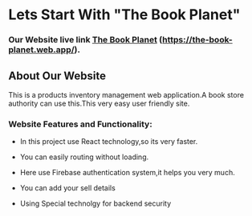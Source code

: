 # Lets Start With "The Book Planet"

### Our Website live link [The Book Planet](https://the-book-planet.web.app/) (https://the-book-planet.web.app/).

## About Our Website

This is a products inventory management web application.A book store authority can use this.This very easy user friendly site. 

### Website Features and Functionality:
- In this project use React technology,so its very faster.
- You can easily routing without loading.
- Here use Firebase authentication system,it helps you very much.

- You can add your sell details
- Using Special technolgy for backend security 
